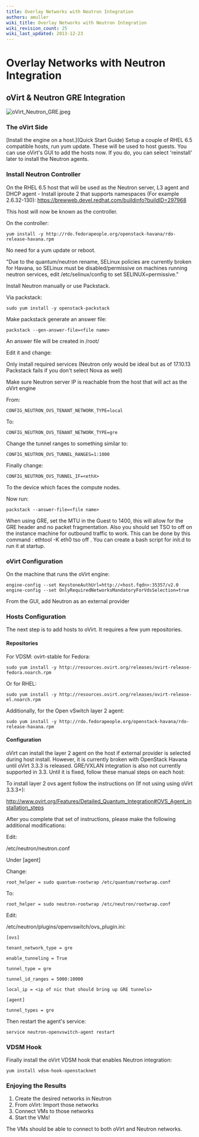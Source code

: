 ```yaml
---
title: Overlay Networks with Neutron Integration
authors: amuller
wiki_title: Overlay Networks with Neutron Integration
wiki_revision_count: 25
wiki_last_updated: 2013-12-23
---
```


# Overlay Networks with Neutron Integration

## oVirt & Neutron GRE Integration

![](oVirt_Neutron_GRE.jpeg "oVirt_Neutron_GRE.jpeg")

### The oVirt Side

[Install the engine on a host.](Quick Start Guide) Setup a couple of RHEL 6.5 compatible hosts, run yum update. These will be used to host guests. You can use oVirt's GUI to add the hosts now. If you do, you can select 'reinstall' later to install the Neutron agents.

### Install Neutron Controller

On the RHEL 6.5 host that will be used as the Neutron server, L3 agent and DHCP agent - Install iproute 2 that supports namespaces (For example 2.6.32-130): <https://brewweb.devel.redhat.com/buildinfo?buildID=297968>

This host will now be known as the controller.

On the controller:

    yum install -y http://rdo.fedorapeople.org/openstack-havana/rdo-release-havana.rpm

No need for a yum update or reboot.

"Due to the quantum/neutron rename, SELinux policies are currently broken for Havana, so SELinux must be disabled/permissive on machines running neutron services, edit /etc/selinux/config to set SELINUX=permissive."

Install Neutron manually or use Packstack.

Via packstack:

    sudo yum install -y openstack-packstack

Make packstack generate an answer file:

    packstack --gen-answer-file=<file name>

An answer file will be created in /root/<file name>

Edit it and change:

Only install required services (Neutron only would be ideal but as of 17.10.13 Packstack fails if you don't select Nova as well)

Make sure Neutron server IP is reachable from the host that will act as the oVirt engine

From:

    CONFIG_NEUTRON_OVS_TENANT_NETWORK_TYPE=local

To:

    CONFIG_NEUTRON_OVS_TENANT_NETWORK_TYPE=gre

Change the tunnel ranges to something similar to:

    CONFIG_NEUTRON_OVS_TUNNEL_RANGES=1:1000

Finally change:

    CONFIG_NEUTRON_OVS_TUNNEL_IF=<ethX>

To the device which faces the compute nodes.

Now run:

    packstack --answer-file=<file name>

When using GRE, set the MTU in the Guest to 1400, this will allow for the GRE header and no packet fragmentation. Also you should set TSO to off on the instance machine for outbound traffic to work. This can be done by this command : ethtool -K eth0 tso off . You can create a bash script for init.d to run it at startup.

### oVirt Configuration

On the machine that runs the oVirt engine:

    engine-config --set KeystoneAuthUrl=http://<host.fqdn>:35357/v2.0
    engine-config --set OnlyRequiredNetworksMandatoryForVdsSelection=true

From the GUI, add Neutron as an external provider

### Hosts Configuration

The next step is to add hosts to oVirt. It requires a few yum repositories.

#### Repositories

For VDSM: ovirt-stable for Fedora:

    sudo yum install -y http://resources.ovirt.org/releases/ovirt-release-fedora.noarch.rpm

Or for RHEL:

    sudo yum install -y http://resources.ovirt.org/releases/ovirt-release-el.noarch.rpm

Additionally, for the Open vSwitch layer 2 agent:

    sudo yum install -y http://rdo.fedorapeople.org/openstack-havana/rdo-release-havana.rpm

#### Configuration

oVirt can install the layer 2 agent on the host if external provider is selected during host install. However, it is currently broken with OpenStack Havana until oVirt 3.3.3 is released. GRE/VXLAN integration is also not currently supported in 3.3. Until it is fixed, follow these manual steps on each host:

To install layer 2 ovs agent follow the instructions on (If not using using oVirt 3.3.3+):

<http://www.ovirt.org/Features/Detailed_Quantum_Integration#OVS_Agent_installation_steps>

After you complete that set of instructions, please make the following additional modifications:

Edit:

/etc/neutron/neutron.conf

Under [agent]

Change:

    root_helper = sudo quantum-rootwrap /etc/quantum/rootwrap.conf

To:

    root_helper = sudo neutron-rootwrap /etc/neutron/rootwrap.conf

Edit:

/etc/neutron/plugins/openvswitch/ovs_plugin.ini:

    [ovs]

    tenant_network_type = gre

    enable_tunneling = True

    tunnel_type = gre

    tunnel_id_ranges = 5000:10000

    local_ip = <ip of nic that should bring up GRE tunnels>

    [agent]

    tunnel_types = gre

Then restart the agent's service:

    service neutron-openvswitch-agent restart

### VDSM Hook

Finally install the oVirt VDSM hook that enables Neutron integration:

    yum install vdsm-hook-openstacknet

### Enjoying the Results

1.  Create the desired networks in Neutron
2.  From oVirt: Import those networks
3.  Connect VMs to those networks
4.  Start the VMs!

The VMs should be able to connect to both oVirt and Neutron networks.
